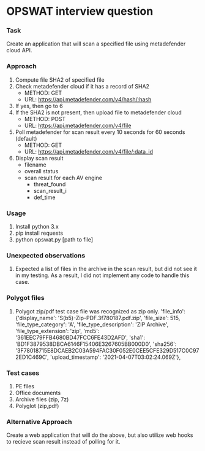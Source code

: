 # OPSWAT interview question

### Task
Create an application that will scan a specified file using metadefender cloud API.

### Approach
1. Compute file SHA2 of specified file
2. Check metadefender cloud if it has a record of SHA2
    * METHOD: GET
    * URL: https://api.metadefender.com/v4/hash/:hash
3. If yes, then go to 6
4. If the SHA2 is not present, then upload file to metadefender cloud
    * METHOD: POST
    * URL: https://api.metadefender.com/v4/file
5. Poll metadefender for scan result every 10 seconds for 60 seconds (default)
    * METHOD: GET
    * URL: https://api.metadefender.com/v4/file/:data_id
6. Display scan result
    * filename
    * overall status
    * scan result for each AV engine
      * threat_found
      * scan_result_i
      * def_time

### Usage
1. Install python 3.x
2. pip install requests
3. python opswat.py [path to file]

### Unexpected observations
1. Expected a list of files in the archive in the scan result, but did not see it in my testing.  As a result, I did not implement any code to handle this case.

### Polygot files
1. Polygot zip/pdf test case file was recognized as zip only.
'file_info': {'display_name': 'S(b5)-Zip-PDF.3f780187.pdf.zip',
               'file_size': 515,
               'file_type_category': 'A',
               'file_type_description': 'ZIP Archive',
               'file_type_extension': 'zip',
               'md5': '361EEC79FFB4680BD47FCC6FE43D2AFD',
               'sha1': 'BD1F3879538DBCA6146F15406E3267605BB000D0',
               'sha256': '3F78018715E8DCAEB2C03A594FAC30F052E0CEE5CFE329D517C0C972ED1C469C',
               'upload_timestamp': '2021-04-07T03:02:24.069Z'},

### Test cases
1. PE files
2. Office documents
3. Archive files (zip, 7z)
4. Polyglot (zip,pdf)


### Alternative Approach
Create a web application that will do the above, but also utilize web hooks to recieve scan result instead of polling for it.
